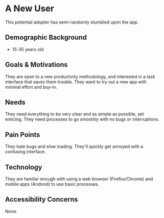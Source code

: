 # A New User

This potential adopter has semi-randomly stumbled upon the app.

## Demographic Background

-   15-35 years old

## Goals & Motivations

They are open to a new productivity methodology, and interested in a task interface that saves them trouble. They want to try out a new app with minimal effort and buy-in.

## Needs

They need everything to be very clear and as simple as possible, yet enticing. They need processes to go smoothly with no bugs or interruptions.

## Pain Points

They hate bugs and slow loading. They'll quickly get annoyed with a confusing interface.

## Technology

They are familiar enough with using a web browser (Firefox/Chrome) and mobile apps (Android) to use basic processes.

## Accessibility Concerns

None.
